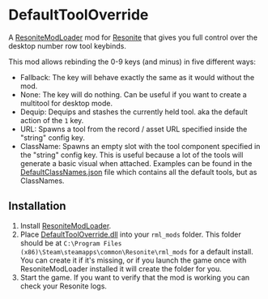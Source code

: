 # DefaultToolOverride

A [ResoniteModLoader](https://github.com/resonite-modding-group/ResoniteModLoader) mod for [Resonite](https://resonite.com/) that gives you full control over the desktop number row tool keybinds.

This mod allows rebinding the 0-9 keys (and minus) in five different ways:
- Fallback: The key will behave exactly the same as it would without the mod.
- None: The key will do nothing. Can be useful if you want to create a multitool for desktop mode.
- Dequip: Dequips and stashes the currently held tool. aka the default action of the `1` key.
- URL: Spawns a tool from the record / asset URL specified inside the "string" config key.
- ClassName: Spawns an empty slot with the tool component specified in the "string" config key. This is useful because a lot of the tools will generate a basic visual when attached. Examples can be found in the [DefaultClassNames.json](./DefaultClassNames.json) file which contains all the default tools, but as ClassNames.

## Installation
1. Install [ResoniteModLoader](https://github.com/resonite-modding-group/ResoniteModLoader).
1. Place [DefaultToolOverride.dll](https://github.com/art0007i/DefaultToolOverride/releases/latest/download/DefaultToolOverride.dll) into your `rml_mods` folder. This folder should be at `C:\Program Files (x86)\Steam\steamapps\common\Resonite\rml_mods` for a default install. You can create it if it's missing, or if you launch the game once with ResoniteModLoader installed it will create the folder for you.
1. Start the game. If you want to verify that the mod is working you can check your Resonite logs.
